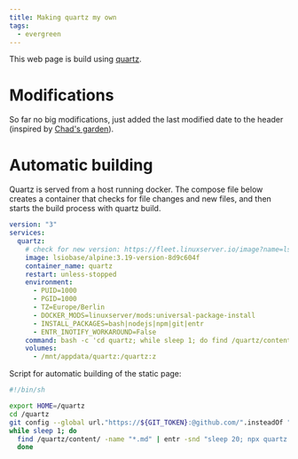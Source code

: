 ```yaml
---
title: Making quartz my own
tags:
  - evergreen
---
```

This web page is build using [quartz](https://quartz.jzhao.xyz/).
# Modifications

So far no big modifications, just added the last modified date to the header (inspired by [Chad's garden](https://www.chadly.net/)).

# Automatic building

Quartz is served from a host running docker. The compose file below creates a container that checks for file changes and new files, and then starts the build process with quartz build.

```yml
version: "3"
services:
  quartz:
    # check for new version: https://fleet.linuxserver.io/image?name=lsiobase/alpine
    image: lsiobase/alpine:3.19-version-8d9c604f
    container_name: quartz
    restart: unless-stopped
    environment:
      - PUID=1000
      - PGID=1000
      - TZ=Europe/Berlin
      - DOCKER_MODS=linuxserver/mods:universal-package-install
      - INSTALL_PACKAGES=bash|nodejs|npm|git|entr
      - ENTR_INOTIFY_WORKAROUND=False
    command: bash -c 'cd quartz; while sleep 1; do find /quartz/content/ -name "*.md" | entr -snd "sleep 20; npx quartz build"; done'
    volumes:
      - /mnt/appdata/quartz:/quartz:z
```

Script for automatic building of the static page:
```bash
#!/bin/sh

export HOME=/quartz
cd /quartz
git config --global url."https://${GIT_TOKEN}:@github.com/".insteadOf "https://github.com/"
while sleep 1; do
  find /quartz/content/ -name "*.md" | entr -snd "sleep 20; npx quartz build"
  done
```


